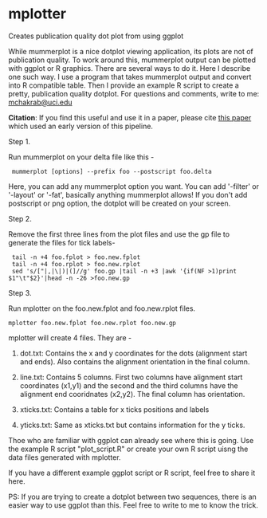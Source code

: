 # mplotter
Creates publication quality dot plot from using ggplot

While mummerplot is a nice dotplot viewing application, its plots are not of publication quality. To work around this, mummerplot output can be plotted with ggplot or R graphics. There are several ways to do it. Here I describe one such way. I use a program that takes mummerplot output and convert into R compatible table. Then I provide an example R script to create a pretty, publication quality dotplot.
For questions and comments, write to me: mchakrab@uci.edu

<b> Citation</b>: If you find this useful and use it in a paper, please cite <a href="https://www.nature.com/articles/s41588-017-0010-y">this paper</a> which used an early version of this pipeline. 

 Step 1.
  
  Run mummerplot on your delta file like this -
   ```
    mummerplot [options] --prefix foo --postscript foo.delta
   ```
   
   Here, you can add any mummerplot option you want. You can add '-filter' or '-layout' or '-fat', basically anything mummerplot allows! If you don't add postscript or png option, the dotplot will be created on your screen.
  
  Step 2.
  
  Remove the first three lines from the plot files and use the gp file to generate the files for tick labels-
   ```
    tail -n +4 foo.fplot > foo.new.fplot
    tail -n +4 foo.rplot > foo.new.rplot
    sed 's/["|,|\|)|(]//g' foo.gp |tail -n +3 |awk '{if(NF >1)print $1"\t"$2}'|head -n -26 >foo.new.gp

   ```
  Step 3.
  
  Run mplotter on the foo.new.fplot and foo.new.rplot files.
   ```
   mplotter foo.new.fplot foo.new.rplot foo.new.gp
   ```
  mplotter will create 4 files. They are -
  
   1) dot.txt: Contains the x and y coordinates for the dots (alignment start and ends). Also contains the alignment orientation in the final column.

   2) line.txt: Contains 5 columns. First two columns have alignment start coordinates (x1,y1) and the second and the third columns have the alignment end cooridnates (x2,y2). The final column has orientation.

   3) xticks.txt: Contains a table for x ticks positions and labels

   4) yticks.txt: Same as xticks.txt but contains information for the y ticks. 
  
  Thoe who are familiar with ggplot can already see where this is going. Use the example R script "plot_script.R" or create your own R script uisng the data files generated with mplotter. 

 If you have a different example ggplot script or R script, feel free to share it here.
 
 PS: If you are trying to create a dotplot between two sequences, there is an easier way to use ggplot than this. Feel free to write to me to know the trick.
